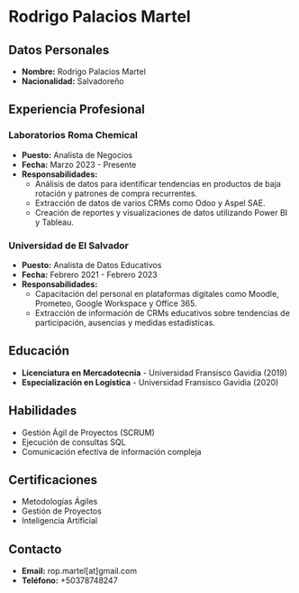 # Rodrigo Palacios Martel

## Datos Personales
- **Nombre:** Rodrigo Palacios Martel
- **Nacionalidad:** Salvadoreño

## Experiencia Profesional
### Laboratorios Roma Chemical
- **Puesto:** Analista de Negocios
- **Fecha:** Marzo 2023 - Presente
- **Responsabilidades:**
  - Análisis de datos para identificar tendencias en productos de baja rotación y patrones de compra recurrentes.
  - Extracción de datos de varios CRMs como Odoo y Aspel SAE.
  - Creación de reportes y visualizaciones de datos utilizando Power BI y Tableau.

### Universidad de El Salvador
- **Puesto:** Analista de Datos Educativos
- **Fecha:** Febrero 2021 - Febrero 2023
- **Responsabilidades:**
  - Capacitación del personal en plataformas digitales como Moodle, Prometeo, Google Workspace y Office 365.
  - Extracción de información de CRMs educativos sobre tendencias de participación, ausencias y medidas estadísticas.

## Educación
- **Licenciatura en Mercadotecnia** - Universidad Fransisco Gavidia (2019)
- **Especialización en Logística** - Universidad Fransisco Gavidia (2020)

## Habilidades
- Gestión Ágil de Proyectos (SCRUM)
- Ejecución de consultas SQL
- Comunicación efectiva de información compleja

## Certificaciones
- Metodologías Ágiles
- Gestión de Proyectos
- Inteligencia Artificial

## Contacto
- **Email:** rop.martel[at]gmail.com
- **Teléfono:** +50378748247
